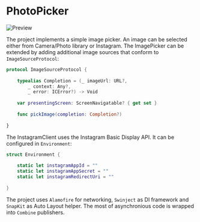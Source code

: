 # PhotoPicker

![Preview](preview.gif)

The project implements a simple image picker. An image can be selected either from Camera/Photo library or Instagram. The ImagePicker can be extended by adding additional image sources that conform to `ImageSourceProtocol`:
```swift
protocol ImageSourceProtocol {
    
    typealias Completion = (_ imageUrl: URL?,
        _ context: Any?,
        _ error: ICError?) -> Void
    
    var presentingScreen: ScreenNavigatable? { get set }
    
    func pickImage(completion: Completion?)
    
}
```
The InstagramClient uses the Instagram Basic Display API. It can be configured in `Environment`:
```swift
struct Environment {
    
    static let instagramAppId = ""
    static let instagramAppSecret = ""
    static let instagramRedirectUri = ""
    
}
```
The project uses `Alamofire` for networking, `Swinject` as DI framework and `SnapKit` as Auto Layout helper. The most of asynchronious code is wrapped into `Combine` publishers.
